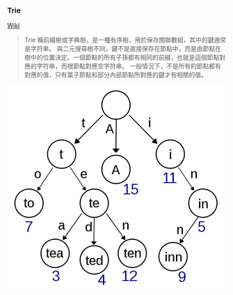 

### Trie

[Wiki](https://www.wikiwand.com/zh-tw/Trie)
> Trie 稱前綴樹或字典樹，是一種有序樹，用於保存關聯數組，其中的鍵通常是字符串。
與二元搜尋樹不同，鍵不是直接保存在節點中，而是由節點在樹中的位置決定。一個節點的所有子孫都有相同的前綴，也就是這個節點對應的字符串，而根節點對應空字符串。
一般情況下，不是所有的節點都有對應的值，只有葉子節點和部分內部節點所對應的鍵才有相關的值。

![一個保存了8個鍵的trie結構，"A", "to", "tea", "ted", "ten", "i", "in", and "inn".](../img/500px-Trie_example.svg.png?raw=true "一個保存了8個鍵的trie結構")
